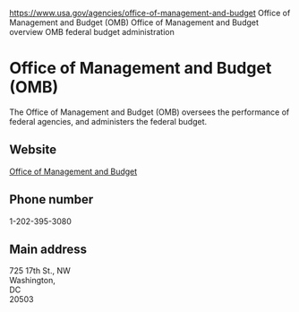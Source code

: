 

https://www.usa.gov/agencies/office-of-management-and-budget
Office of Management and Budget (OMB)
Office of Management and Budget overview
OMB federal budget administration

Office of Management and Budget (OMB)
=====================================

The Office of Management and Budget (OMB) oversees the performance of federal agencies, and administers the federal budget.

Website
-------

[Office of Management and Budget](https://www.whitehouse.gov/omb/)

Phone number
------------

1-202-395-3080

Main address
------------

725 17th St., NW  
Washington,  
DC  
20503
